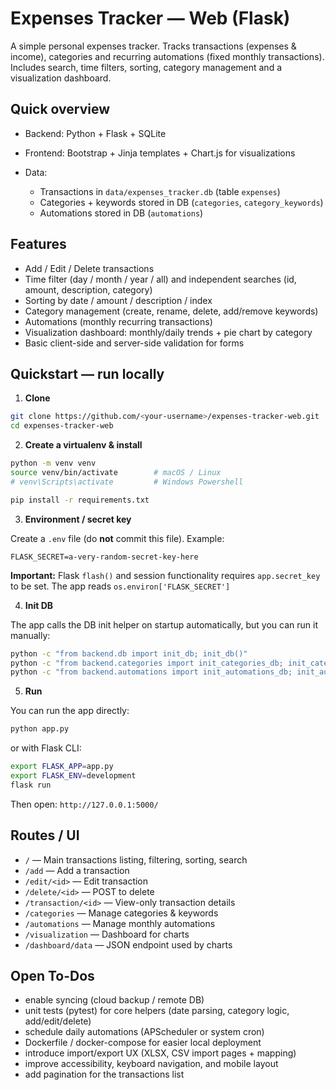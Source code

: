 # Expenses Tracker — Web (Flask)

A simple personal expenses tracker.
Tracks transactions (expenses & income), categories and recurring automations (fixed monthly transactions). Includes search, time filters, sorting, category management and a visualization dashboard.

## Quick overview

* Backend: Python + Flask + SQLite
* Frontend: Bootstrap + Jinja templates + Chart.js for visualizations
* Data:

  * Transactions in `data/expenses_tracker.db` (table `expenses`)
  * Categories + keywords stored in DB (`categories`, `category_keywords`)
  * Automations stored in DB (`automations`)

## Features

* Add / Edit / Delete transactions
* Time filter (day / month / year / all) and independent searches (id, amount, description, category)
* Sorting by date / amount / description / index
* Category management (create, rename, delete, add/remove keywords)
* Automations (monthly recurring transactions)
* Visualization dashboard: monthly/daily trends + pie chart by category
* Basic client-side and server-side validation for forms

## Quickstart — run locally

1. **Clone**

```bash
git clone https://github.com/<your-username>/expenses-tracker-web.git
cd expenses-tracker-web
```

2. **Create a virtualenv & install**

```bash
python -m venv venv
source venv/bin/activate        # macOS / Linux
# venv\Scripts\activate         # Windows Powershell

pip install -r requirements.txt
```

3. **Environment / secret key**

Create a `.env` file (do **not** commit this file). Example:

```
FLASK_SECRET=a-very-random-secret-key-here
```

**Important:** Flask `flash()` and session functionality requires `app.secret_key` to be set. The app reads `os.environ['FLASK_SECRET']`

4. **Init DB**

The app calls the DB init helper on startup automatically, but you can run it manually:

```bash
python -c "from backend.db import init_db; init_db()"
python -c "from backend.categories import init_categories_db; init_categories_db()"
python -c "from backend.automations import init_automations_db; init_automations_db()"
```

5. **Run**

You can run the app directly:

```bash
python app.py
```

or with Flask CLI:

```bash
export FLASK_APP=app.py
export FLASK_ENV=development
flask run
```

Then open: `http://127.0.0.1:5000/`

## Routes / UI

* `/` — Main transactions listing, filtering, sorting, search
* `/add` — Add a transaction
* `/edit/<id>` — Edit transaction
* `/delete/<id>` — POST to delete
* `/transaction/<id>` — View-only transaction details
* `/categories` — Manage categories & keywords
* `/automations` — Manage monthly automations
* `/visualization` — Dashboard for charts
* `/dashboard/data` — JSON endpoint used by charts

## Open To-Dos

* enable syncing (cloud backup / remote DB)
* unit tests (pytest) for core helpers (date parsing, category logic, add/edit/delete)
* schedule daily automations (APScheduler or system cron)
* Dockerfile / docker-compose for easier local deployment
* introduce import/export UX (XLSX, CSV import pages + mapping)
* improve accessibility, keyboard navigation, and mobile layout
* add pagination for the transactions list